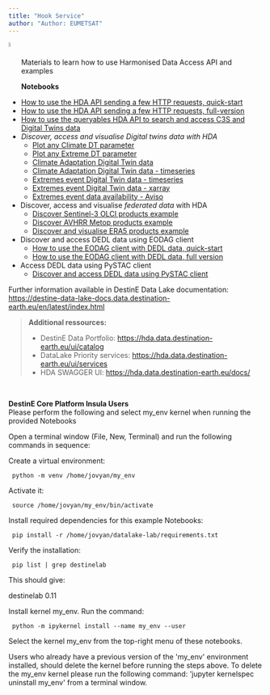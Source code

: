 ```yaml
---
title: "Hook Service"
author: "Author: EUMETSAT"
---
```


<img style="float:left; width:5%" src="../img/EUMETSAT-icon.png"/>  
<br>

Materials to learn how to use Harmonised Data Access API and examples 

**Notebooks**
- [How to use the HDA API sending a few HTTP requests, quick-start](https://github.com/destination-earth/DestinE-DataLake-Lab/blob/main/HDA/REST/HDA-REST-quick-start.ipynb)
- [How to use the HDA API sending a few HTTP requests, full-version](https://github.com/destination-earth/DestinE-DataLake-Lab/blob/main/HDA/REST/HDA-REST-full-version.ipynb)  
- [How to use the queryables HDA API to search and access C3S and Digital Twins data](https://github.com/destination-earth/DestinE-DataLake-Lab/blob/main/HDA/REST/HDA-REST-Queryables.ipynb) 
- *Discover, access and visualise *Digital twins data* with HDA*
  - [Plot any Climate DT parameter](https://github.com/destination-earth/DestinE-DataLake-Lab/blob/main/HDA/DestinE%20Digital%20Twins/ClimateDT-ParameterPlotter.ipynb)
  - [Plot any Extreme DT parameter](https://github.com/destination-earth/DestinE-DataLake-Lab/blob/main/HDA/DestinE%20Digital%20Twins/ExtremeDT-ParameterPlotter.ipynb)
  - [Climate Adaptation Digital Twin data](https://github.com/destination-earth/DestinE-DataLake-Lab/blob/main/HDA/DestinE%20Digital%20Twins/DEDL-HDA-EO.ECMWF.DAT.DT_CLIMATE.ipynb)
  - [Climate Adaptation Digital Twin data - timeseries](https://github.com/destination-earth/DestinE-DataLake-Lab/blob/main/HDA/DestinE%20Digital%20Twins/DEDL-HDA-EO.ECMWF.DAT.DT_CLIMATE-Series.ipynb)
  - [Extremes event  Digital Twin data - timeseries](https://github.com/destination-earth/DestinE-DataLake-Lab/blob/main/HDA/DestinE%20Digital%20Twins/DEDL-HDA-EO.ECMWF.DAT.DT_EXTREMES-Series.ipynb)
  - [Extremes event  Digital Twin data - xarray](https://github.com/destination-earth/DestinE-DataLake-Lab/blob/main/HDA/DestinE%20Digital%20Twins/DEDL-HDA-EO.ECMWF.DAT.DT_EXTREMES.ipynb)
  - [Extremes event data availability - Aviso](https://github.com/destination-earth/DestinE-DataLake-Lab/blob/main/HDA/DestinE%20Digital%20Twins/ExtremeDT-dataAvailability.ipynb)
- Discover, access and visualise *federated data* with HDA
    - [Discover Sentinel-3 OLCI products example](https://github.com/destination-earth/DestinE-DataLake-Lab/blob/main/HDA/EUM_data/DEDL-HDA-EO.EUM.DAT.SENTINEL-3.OL_1_ERR___.ipynb)
    - [Discover AVHRR Metop products example](https://github.com/destination-earth/DestinE-DataLake-Lab/blob/main/HDA/EUM_data/DEDL-HDA-EO.EUM.DAT.METOP.AVHRRL1.ipynb)
  - [Discover and visualise ERA5 products example](https://github.com/destination-earth/DestinE-DataLake-Lab/blob/main/HDA/CDS_data/DEDL-HDA-EO.ECMWF.DAT.REANALYSIS_ERA5_SINGLE_LEVELS.ipynb)
- Discover and access DEDL data using EODAG client
  - [How to use the EODAG client with DEDL data, quick-start](https://github.com/destination-earth/DestinE-DataLake-Lab/blob/main/HDA/EODAG/HDA-EODAG-quick-start.ipynb)
  - [How to use the EODAG client with DEDL data, full version](https://github.com/destination-earth/DestinE-DataLake-Lab/blob/main/HDA/EODAG/HDA-EODAG-full-version.ipynb)
- Access DEDL data using PySTAC client
  - [Discover and access DEDL data using PySTAC client](https://github.com/destination-earth/DestinE-DataLake-Lab/blob/main/HDA/PySTAC/HDA-PyStac-Client.ipynb)


Further information available in DestinE Data Lake documentation: https://destine-data-lake-docs.data.destination-earth.eu/en/latest/index.html


>**Additional ressources:**
>- DestinE Data Portfolio: https://hda.data.destination-earth.eu/ui/catalog
>- DataLake Priority services: https://hda.data.destination-earth.eu/ui/services 
>- HDA SWAGGER UI: https://hda.data.destination-earth.eu/docs/



<br>

**DestinE Core Platform Insula Users**
<br>
Please perform the following and select my_env kernel when running the provided Notebooks<br>

Open a terminal window (File, New, Terminal) and run the following commands in sequence:

Create a virtual environment: 
     
     python -m venv /home/jovyan/my_env

Activate it: 
     
     source /home/jovyan/my_env/bin/activate

Install required dependencies for this example Notebooks:

     pip install -r /home/jovyan/datalake-lab/requirements.txt

Verify the installation:
     
     pip list | grep destinelab

This should give:

destinelab         0.11

Install kernel my_env. Run the command:

     python -m ipykernel install --name my_env --user

Select the kernel my_env from the top-right menu of these notebooks.

Users who already have a previous version of the 'my_env' environment installed, should delete the kernel before running the steps above. To delete the my_env kernel please run the following command: 'jupyter kernelspec uninstall my_env' from a terminal window.